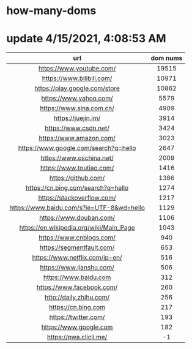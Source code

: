 # how-many-doms

# update 4/15/2021, 4:08:53 AM

url | dom nums
:-: | :-:
https://www.youtube.com/ | 19515
https://www.bilibili.com/ | 10971
https://play.google.com/store | 10862
https://www.yahoo.com/ | 5579
https://www.sina.com.cn/ | 4909
https://juejin.im/ | 3914
https://www.csdn.net/ | 3424
https://www.amazon.com/ | 3023
https://www.google.com/search?q=hello | 2647
https://www.oschina.net/ | 2009
https://www.toutiao.com/ | 1416
https://github.com/ | 1386
https://cn.bing.com/search?q=hello | 1274
https://stackoverflow.com/ | 1217
https://www.baidu.com/s?ie=UTF-8&wd=hello | 1129
https://www.douban.com/ | 1106
https://en.wikipedia.org/wiki/Main_Page | 1043
https://www.cnblogs.com/ | 940
https://segmentfault.com/ | 653
https://www.netflix.com/jp-en/ | 516
https://www.jianshu.com/ | 506
https://www.baidu.com | 312
https://www.facebook.com/ | 260
http://daily.zhihu.com/ | 256
https://cn.bing.com | 217
https://twitter.com/ | 193
https://www.google.com | 182
https://pwa.clicli.me/ | -1
